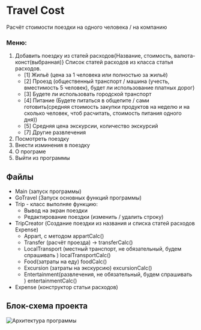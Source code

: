 # Travel Cost

Расчёт стоимости поездки на одного человека / на компанию

### Меню:
1. Добавить поездку из статей расходов{Название, стоимость, валюта-конст(выбранная)}
    Список статей расходов из класса статья расходов.
    - [1] Жильё (цена за 1 человека или полностью за жильё)
    - [2] Проезд (общественный транспорт /
      машина (учесть, вместимость 5 человек), будет ли использование платных дорог)
    - [3] Будете ли использовать городской транспорт
    - [4] Питание (Будете питаться в общепите / сами готовить(средняя стоимость закупки продуктов
          на неделю и на сколько человек, чтоб расчитать, стоимость питания одного дня))
    - [5] Средняя цена экскурсии, количество экскурсий
    - [7] Другие развлечения 
2. Посмотреть поездку
3. Внести изминения в поездку
4. О програме
5. Выйти из программы 

## **Файлы**  
- Main (запуск программы)
- GoTravel (Запуск основных функций программы)
- Trip - класс выполняе функцию:
    - Вывод на экран поездки
    - Редактирование поездки (изменить / удалить строку)
- TripCreator (Создание поездки из названия и списка статей расходов Expense)
    - Appart, с методом appartCalc() 
    - Transfer (расчёт проезда) -> transferCalc() 
    - LocalTransport (местный транспорт, не обязательный, будем спрашивать ) localTransportCalc()
    - Food(затраты на еду) foodCalc()
    - Excursion (затраты на экскурсию) excursionCalc()
    - Entertainment(развлечения, не обязательный, будем спрашивать ) entertainmentCalc()
- Expense (конструктор статьи расходов)

## Блок-схема проекта

![Архитектура программы](/../Travel_Cost/images/TripDiagramm.svg)
